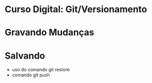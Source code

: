 # Curso Digital: Git/Versionamento
# Gravando Mudanças 
# Salvando 

* uso do comando git restore
* comando git push